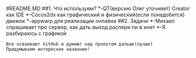 #README.MD
##1. Что используем?
	*-QT(версию Олег уточняет)  Creator как IDE
	*-Cocos2dx как графический и физический(если понадобится) движок
	*-appwarp для реализации онлайна
##2. Задачи
	*-Михаил спрашивает про сервер, как дать выход распери пи в инет
        *-Я разбираюсь с графикой

 	Все осваивают GitHub и думают над проектом дальше(лучше)
 	Придумываем интересное название!
